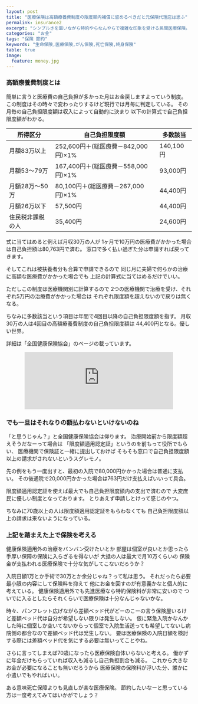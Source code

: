 ```yaml
---
layout: post
title: "医療保険は高額療養費制度の限度額内補償に留めるべきだと元保険代理店は思ふ"
permalink: insurance2
excerpt: "シンプルさを謳いながら特約やらなんやらで複雑な印象を受ける民間医療保険。 保険を売る側も色々とデータ等を出しながら 加入者が全て理解しきれないような特約付きのものを勧めてくるかもしれません。しかし国の医療保険制度である「高額療養費制度」について知っておけば 医療保険を選ぶ目安が自然と浮かび上がってきたりします。"
categories: "お金"
tags: "保険 節約"
keywords: "生命保険,医療保険,がん保険,死亡保険,終身保険"
table: true
image:
  feature: money.jpg
---
```


### 高額療養費制度とは

簡単に言うと医療費の自己負担が多かった月はお金戻しますよっていう制度。 この制度はその時々で変わったりするけど現行では月毎に判定している。 その月毎の自己負担限度額は収入によって自動的に決まり 以下の計算式で自己負担限度額がわかる。

|所得区分|自己負担限度額|多数該当|
|--|--|--|
|月額83万以上| 252,600円＋(総医療費－842,000円)×1%|140,100円|
|月額53～79万|167,400円＋(総医療費－558,000円)×1%|93,000円|
|月額28万～50万|80,100円＋(総医療費－267,000円)×1%|44,400円|
|月額26万以下|57,500円|44,400円|
|住民税非課税の人|35,400円|24,600円|

式に当てはめると例えば月収30万の人が 1ヶ月で10万円の医療費がかかった場合は自己負担額は80,763円で済む。 窓口で多く払い過ぎた分は申請すれば戻ってきます。

そしてこれは被扶養者分も合算で申請できるので 同じ月に夫婦で何らかの治療に高額な医療費がかかった場合でも 上記の計算式に当てはめるだけでいい。

ただしこの制度は医療機関別に計算するので 2つの医療機関で治療を受け、それぞれ5万円の治療費がかかった場合は それぞれ限度額を超えないので戻りは無くなる。

ちなみに多数該当という項目は年間で4回目以降の自己負担限度額を指す。 月収30万の人は4回目の高額療養費制度の自己負担限度額は 44,400円となる。優しい世界。

詳細は「全国健康保険協会」のページの載っています。

<iframe style="border:none;display:block;margin:0 auto;overflow:hidden;height:155px;width:80%;max-width:80%;" title="高額な医療費を支払ったとき（高額療養費） | 健康保険ガイド | 全国健康保険協会" src="http://hatenablog.com/embed?url=https://www.kyoukaikenpo.or.jp/g3/cat310/sb3030"></iframe>

### でも一旦はそれなりの額払わないといけないのね

「と思うじゃん？」と全国健康保険協会は仰ります。 治療開始前から限度額超えそうだなーって場合は 「限度額適用認定証」というのを前もって役所でもらい、 医療機関で保険証と一緒に提出しておけば そもそも窓口で自己負担限度額以上の請求がされないというスグレモノ。

先の例をもう一度出すと、最初の入院で80,000円かかった場合は普通に支払い。 その後通院で20,000円かかった場合は763円だけ支払えばいいって具合。

限度額適用認定証を使えば最大でも自己負担限度額内の支出で済むので 大変庶民に優しい制度となっております。 とりあえず申請しとけって感じのやつ。

ちなみに70歳以上の人は限度額適用認定証をもらわなくても 自己負担限度額以上の請求は来ないようになっている。

### 上記を踏まえた上で保険を考える

健康保険適用外の治療をバンバン受けたいとか 部屋は個室が良いとか思ったら手厚い保障の保険に入らざるを得ないが 大抵の人は最大で月10万くらいの 保険金が支払われる医療保険で十分な気がしてこないだろうか？

入院日額1万とか手術で30万とか余分じゃね？って私は思う。 それだったら必要最小限の内容にして保険料を抑えて 他にお金を回すのが有意義かなと個人的に考えている。 健康保険適用外でも先進医療なら特約保険料が非常に安いので ついでに入るとしたらそれくらいで医療保険は十分なんじゃないかな。

時々、パンフレット広げながら差額ベッド代がどーのこーの言う保険屋いるけど差額ベッド代は自分が希望しない限りは発生しない。
仮に緊急入院かなんかした時に個室しか空いてないからって個室で入院生活送っても希望してないし病院側の都合なので差額ベッド代は発生しない。
要は医療保険の入院日額を検討する際には差額ベッド代を気にする必要は無いってことやね。

さらに言ってしまえば70歳になったら医療保険自体いらないと考える。 働かずに年金だけもらっていれば収入も減るし自己負担割合も減る。 これから大きなお金が必要になることも無いだろうから 医療保険の保険料が浮いた分、誰かに小遣いでもやればいい。

ある意味死亡保障よりも見直しが楽な医療保険。 節約したいなーと思っている方は一度考えてみてはいかがでしょう？
